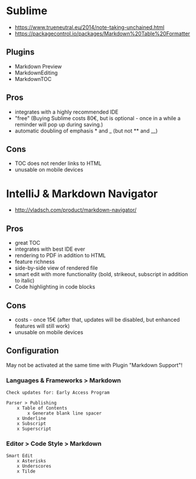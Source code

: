 # Sublime

* https://www.trueneutral.eu/2014/note-taking-unchained.html
* https://packagecontrol.io/packages/Markdown%20Table%20Formatter

## Plugins

* Markdown Preview
* MarkdownEditing
* MarkdownTOC

## Pros

* integrates with a highly recommended IDE
* "free" (Buying Sublime costs 80€, but is optional - once in a while a reminder will pop up during saving.)
* automatic doubling of emphasis * and _ (but not ** and __)

## Cons

* TOC does not render links to HTML
* unusable on mobile devices

# IntelliJ & Markdown Navigator

* http://vladsch.com/product/markdown-navigator/

## Pros

* great TOC
* integrates with best IDE ever
* rendering to PDF in addition to HTML
* feature richness
* side-by-side view of rendered file
* smart edit with more functionality (bold, strikeout, subscript in addition to italic)
* Code highlighting in code blocks

## Cons

* costs - once 15€ (after that, updates will be disabled, but enhanced features will still work)
* unusable on mobile devices

## Configuration

May not be activated at the same time with Plugin "Markdown Support"!

### Languages & Frameworks > Markdown
```
Check updates for: Early Access Program

Parser > Publishing
    x Table of Contents
        x Generate blank line spacer
    x Underline
    x Subscript
    x Superscript
```

### Editor > Code Style > Markdown
```
Smart Edit
    x Asterisks
    x Underscores
    x Tilde
```